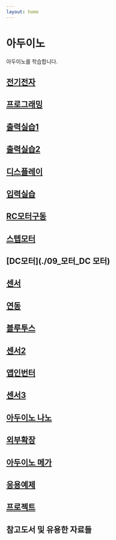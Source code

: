 ```yaml
---
layout: home
---
```


# 아두이노
아두이노를 학습합니다.  


## [전기전자](./01_전기전자)

## [프로그래밍](./02_프로그래밍)

## [출력실습1](./03_출력실습1)

## [출력실습2](./04_출력실습2)

## [디스플레이](./display)

## [입력실습](./06_입력실습1)

## [RC모터구동](./07_모터_RC모터)

## [스텝모터](./motor/step)

## [DC모터](./09_모터_DC 모터)

## [센서](./10_센서)

## [연동](./11_연동)

## [블루투스](./12_블루투스)

## [센서2](./13_센서)

## [앱인번터](./14_앱인벤터)

## [센서3](./15_센서)

## [아두이노 나노](./16_아두이노_나노)

## [외부확장](./17_외부확장)

## [아두이노 메가](./18_아두이노_메가)

## [응용예제](./19_응용예제)

## [프로젝트](./20_프로젝트)


## 참고도서 및 유용한 자료들